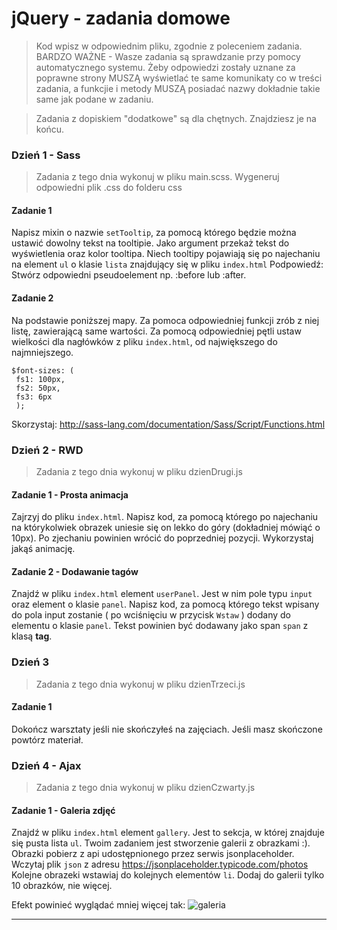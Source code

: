 # jQuery - zadania domowe
> Kod wpisz w odpowiednim pliku, zgodnie z poleceniem zadania.
BARDZO WAŻNE - Wasze zadania są sprawdzanie przy pomocy automatycznego systemu. Żeby odpowiedzi zostały uznane za poprawne strony MUSZĄ wyświetlać te same komunikaty co w treści zadania, a funkcjie i metody MUSZĄ posiadać nazwy dokładnie takie same jak podane w zadaniu.

> Zadania z dopiskiem "dodatkowe" są dla chętnych. Znajdziesz je na końcu.

### Dzień 1 - Sass
> Zadania z tego dnia wykonuj w pliku main.scss. Wygeneruj odpowiedni plik .css do folderu css

#### Zadanie 1

Napisz mixin o nazwie `setTooltip`, za pomocą którego będzie można ustawić dowolny tekst na tooltipie. Jako argument przekaż tekst do wyświetlenia oraz kolor tooltipa. Niech tooltipy pojawiają się po najechaniu na element `ul` o klasie `lista` znajdujący się w pliku `index.html`
Podpowiedź: Stwórz odpowiedni pseudoelement np. :before lub :after.

#### Zadanie 2

Na podstawie poniższej mapy. Za pomoca odpowiedniej funkcji zrób z niej listę, zawierającą same wartości.
Za pomocą odpowiedniej pętli ustaw wielkości dla nagłówków z pliku `index.html`, od największego do najmniejszego.

```
$font-sizes: (
 fs1: 100px,
 fs2: 50px,
 fs3: 6px
 );
```
Skorzystaj: http://sass-lang.com/documentation/Sass/Script/Functions.html

### Dzień 2 - RWD
> Zadania z tego dnia wykonuj w pliku dzienDrugi.js

#### Zadanie 1 - Prosta animacja

Zajrzyj do pliku ```index.html```. Napisz kod, za pomocą którego po najechaniu na którykolwiek
obrazek uniesie się on lekko do góry (dokładniej mówiąć o 10px). Po zjechaniu powinien wrócić do poprzedniej
pozycji. Wykorzystaj jakąś animację.

#### Zadanie 2 - Dodawanie tagów

Znajdź w pliku `index.html` element ```userPanel```. Jest w nim pole typu ```input``` oraz element o klasie ```panel```. Napisz kod, za pomocą którego tekst wpisany do pola input zostanie ( po wciśnięciu w przycisk `Wstaw` ) dodany do elementu o klasie ```panel```. Tekst powinien być dodawany jako span `span` z klasą **tag**.


### Dzień 3
> Zadania z tego dnia wykonuj w pliku dzienTrzeci.js

#### Zadanie 1
Dokończ warsztaty jeśli nie skończyłeś na zajęciach. Jeśli masz skończone powtórz materiał.

### Dzień 4 - Ajax
> Zadania z tego dnia wykonuj w pliku dzienCzwarty.js

#### Zadanie 1 - Galeria zdjęć

Znajdź w pliku `index.html` element ```gallery```. Jest to sekcja, w której znajduje się pusta lista ```ul```.
Twoim zadaniem jest stworzenie galerii z obrazkami :). Obrazki pobierz z api udostępnionego przez serwis jsonplaceholder.
Wczytaj plik ```json``` z adresu https://jsonplaceholder.typicode.com/photos
Kolejne obrazeki wstawiaj do kolejnych elementów ```li```. Dodaj do galerii tylko 10 obrazków, nie więcej.

Efekt powinieć wyglądać mniej więcej tak:
![galeria](images/galeria.png)

-----------------------------------------
<!--- Czekam az bedzie api
### Dodatkowe

#### Zadanie 1 - Lista ToDO


W folderze ```toDO``` znajdziesz pliki potrzebne do stworzenia listy toDO.
Spróbuj zrobić je za pomocą jQuery, zapisując i usuwając elementy z serwera. Wykorzystaj AJAX.

Pod adresem http://api.coderslab.pl/todoList są przechowywane elementy listy toDO.
Lista ta ma spełniać następujące założenia:

1. Po wpisaniu zadania i naciśnięciu guzika ```Add task``` do listy ma zostać dodane nowe zadanie (z wpisaną odpowiednią treścią). Jednocześnie ma się wyświetlić guzik służący do oznaczenia tego zadania jako zrobione oraz guzikiem służącym do usunięcia tego zadania (przykładowe zadanie jest zakomentowane w HTML).
Zadanie powinno również zostać zapisane na serwerze.

2. Po naciśnięciu na guzik ```Complete``` treść zadania ma się zmienić na kolor czerwony (jeżeli zadanie jest zrobione). Po ponownym naciśnieciu zadanie wraca do koloru domyślnego (czyli oznaczającego zadanie niezrobione).

3. Po naciśnieciu guzika ```Delete``` zadanie ma zniknąć z listy.
Zadanie powinno również zostać usunięte z serwera.

4. Po naciśnięciu guzika ```Remove finished tasks``` wszystkie zrobione zadania mają zniknąć z listy.
Zadania powinny również zostać usunięte z serwera. Pokaż użytkownikowi komunikat czy jest pewien tego że wszystkie elementy listy zostaną usunięte.

5. Zadanie może być dodane tylko gdy jego treść ma więcej niż pięć, a mniej niż sto znaków.

6. Po dodaniu zadania wartość inputa ma się zerować.

7. Ponad listą ma się znajdować licznik pokazujący, ile zadań zostało nam do zrobienia.
-->
